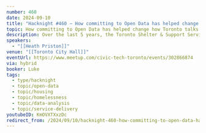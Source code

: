 ```yaml
---
number: 460
date: 2024-09-10
title: "Hacknight #460 – How committing to Open Data has helped change how Toronto talks about homelessness"
topic: How committing to Open Data has helped change how Toronto talks about homelessness
description: Over the last 5 years, the Toronto Shelter & Support Services division has been investing more intentionally in its data work. During this time, the challenges of social service delivery have shifted dramatically. Making key data open and available can play a critical role in shifting the narrative about homelessness service delivery in Toronto.
speakers:
  - "[[Heath Priston]]"
venue: "[[Toronto City Hall]]"
eventUrl: https://www.meetup.com/civic-tech-toronto/events/302866874
via: hybrid
booker: Luke
tags:
  - type/hacknight
  - topic/open-data
  - topic/housing
  - topic/homelessness
  - topic/data-analysis
  - topic/service-delivery
youtubeID: KmOVXTXxzDc
redirect_from: /2024/09/10/hacknight-460-how-committing-to-open-data-has-helped-change-how-toronto-talks-about-homelessness-with-heath-priston/
---
```

